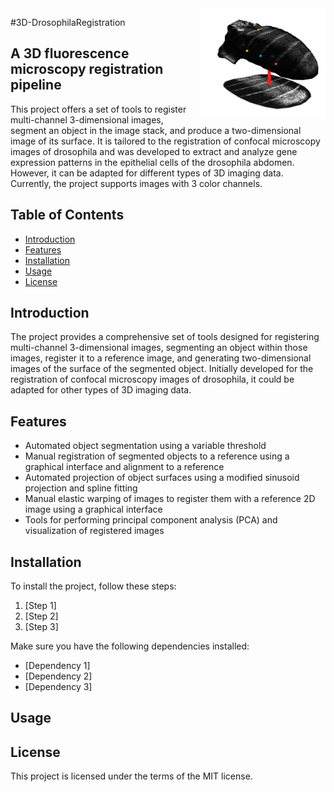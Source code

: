 <img src="doc/figures/logo.png" width="200" align="right"/>

#3D-DrosophilaRegistration

## A 3D fluorescence microscopy registration pipeline

This project offers a set of tools to register multi-channel 3-dimensional images, segment an object in the image stack, and produce a two-dimensional image of its surface. It is tailored to the registration of confocal microscopy images of drosophila and was developed to extract and analyze gene expression patterns in the epithelial cells of the drosophila abdomen. However, it can be adapted for different types of 3D imaging data. Currently, the project supports images with 3 color channels.

## Table of Contents
- [Introduction](#introduction)
- [Features](#features)
- [Installation](#installation)
- [Usage](#usage)
- [License](#license)

## Introduction

The project provides a comprehensive set of tools designed for registering multi-channel 3-dimensional images, segmenting an object within those images, register it to a reference image, and generating two-dimensional images of the surface of the segmented object. Initially developed for the registration of confocal microscopy images of drosophila, it could be adapted for other types of 3D imaging data.

## Features

- Automated object segmentation using a variable threshold
- Manual registration of segmented objects to a reference using a graphical interface and alignment to a reference
- Automated projection of object surfaces using a modified sinusoid projection and spline fitting
- Manual elastic warping of images to register them with a reference 2D image using a graphical interface
- Tools for performing principal component analysis (PCA) and visualization of registered images

## Installation

To install the project, follow these steps:

1. [Step 1]
2. [Step 2]
3. [Step 3]

Make sure you have the following dependencies installed:

- [Dependency 1]
- [Dependency 2]
- [Dependency 3]

## Usage



## License
This project is licensed under the terms of the MIT license.

